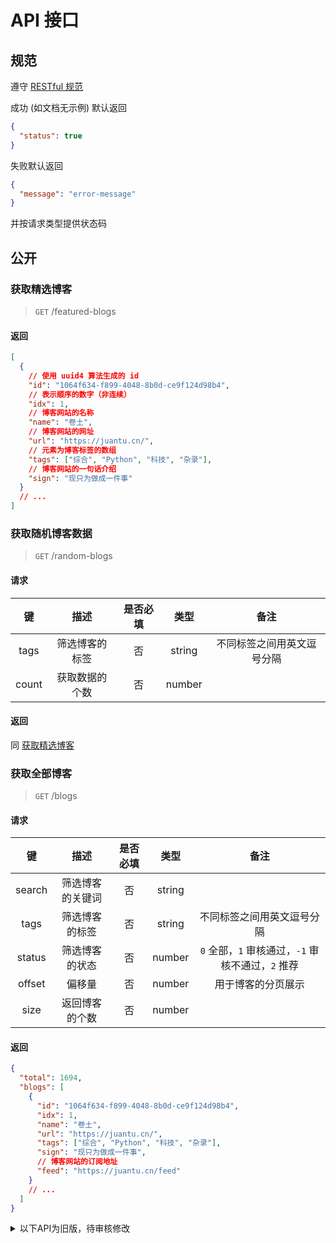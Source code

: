# API 接口

## 规范

遵守 [RESTful 规范](http://www.ruanyifeng.com/blog/2018/10/restful-api-best-practices.html)

成功 (如文档无示例) 默认返回

```json
{
  "status": true
}
```

失败默认返回

```json
{
  "message": "error-message"
}
```

并按请求类型提供状态码

## 公开

### 获取精选博客

> `GET` /featured-blogs

#### 返回

```json
[
  {
    // 使用 uuid4 算法生成的 id
    "id": "1064f634-f899-4048-8b0d-ce9f124d98b4",
    // 表示顺序的数字（非连续）
    "idx": 1,
    // 博客网站的名称
    "name": "卷土",
    // 博客网站的网址
    "url": "https://juantu.cn/",
    // 元素为博客标签的数组
    "tags": ["综合", "Python", "科技", "杂录"],
    // 博客网站的一句话介绍
    "sign": "现只为做成一件事"
  }
  // ...
]
```

### 获取随机博客数据

> `GET` /random-blogs

#### 请求

|  键   |      描述      | 是否必填 |  类型  |            备注            |
| :---: | :------------: | :------: | :----: | :------------------------: |
| tags  | 筛选博客的标签 |    否    | string | 不同标签之间用英文逗号分隔 |
| count | 获取数据的个数 |    否    | number |                            |

#### 返回

同 [获取精选博客](#获取精选博客)

### 获取全部博客

> `GET` /blogs

#### 请求

|   键   |       描述       | 是否必填 |  类型  |                       备注                        |
| :----: | :--------------: | :------: | :----: | :-----------------------------------------------: |
| search | 筛选博客的关键词 |    否    | string |                                                   |
|  tags  |  筛选博客的标签  |    否    | string |            不同标签之间用英文逗号分隔             |
| status |  筛选博客的状态  |    否    | number | `0` 全部，`1` 审核通过，`-1` 审核不通过，`2` 推荐 |
| offset |      偏移量      |    否    | number |                用于博客的分页展示                 |
|  size  |  返回博客的个数  |    否    | number |                                                   |

#### 返回

```json
{
  "total": 1694,
  "blogs": [
    {
      "id": "1064f634-f899-4048-8b0d-ce9f124d98b4",
      "idx": 1,
      "name": "卷土",
      "url": "https://juantu.cn/",
      "tags": ["综合", "Python", "科技", "杂录"],
      "sign": "现只为做成一件事",
      // 博客网站的订阅地址
      "feed": "https://juantu.cn/feed"
    }
    // ...
  ]
}
```

<details>

<summary>以下API为旧版，待审核修改</summary>

### 获取博客标签列表

> `GET` /tags

#### 返回

博客标签的数组

```json
["综合", "Python"]
```

### 获取架构统计信息

> `GET` /archs

#### 返回

```json
[
  {
    // 架构名称
    "name": "WordPress",
    // 架构使用人数
    "count": 285,
    // 架构简介
    "description": "WordPress 是一款能让您建立出色网站、博客或应用程序的开源软件。",
    // 架构官网
    "url": "https://cn.wordpress.org/"
  }
]
```

### 获取顶级域名统计信息

> `GET` /domains

#### 返回

```json
[
  {
    // 顶级域名
    "name": "cn",
    // 使用人数
    "count": 290
  }
]
```

## 后台

> **Note**  
> 以下请求中 Cookies 需携带 GitHub OAuth 的 token

### 鉴权

> `GET` /admin/whoami

#### 请求

无请求主体，仅验证 Cookies 中 token 是否合法

#### 返回

```json
{
  "username": "jsun969",
  "permission": "owner/member/collaborator"
}
```

### 新增博客

> `POST` /admin/blog

#### 请求

```json
{
  // 博客网站的名称
  "name": "卷土",
  // 博客网站的网址
  "url": "https://juantu.cn/",
  // 元素为博客标签的数组
  "tags": ["综合", "Python", "科技", "杂录"],
  // 博客网站的一句话介绍
  "sign": "现只为做成一件事",
  // 博客网站的订阅地址
  "feed": "https://juantu.cn/feed",
  // 博客网站的网站地图地址
  "sitemap": "https://juantu.cn/sitemap.xml",
  // 博客网站的架构
  "arch": "WordPress"
}
```

### 修改博客信息

> `PATCH` /admin/blog

#### 请求

|  键   |          描述          | 是否必填 |  类型  |    备注    |
| :---: | :--------------------: | :------: | :----: | :--------: |
|  id   |     目标博客的编号     |    是    | number |            |
|  key  |  需要修改的信息项名称  |    是    | string | 例如`name` |
| value | 需要修改的信息项的内容 |    是    | srting | 例如`卷土` |

### 删除博客信息

> `DELETE` /admin/blog

#### 请求

| 键  |      描述      | 是否必填 |  类型  |
| :-: | :------------: | :------: | :----: |
| id  | 目标博客的编号 |    是    | number |

### 删除标签

> `DELETE` /admin/tag

#### 请求

| 键  |   描述   | 是否必填 |  类型  |     备注     |
| :-: | :------: | :------: | :----: | :----------: |
| tag | 目标标签 |    是    | string | 例如`Python` |

### [仅 Owner] 添加管理员 (Collaborator) GitHub 用户名

> `PUT` /admin/github-username

#### 请求

```json
{
  "username": "jsun969"
}
```

</details>
